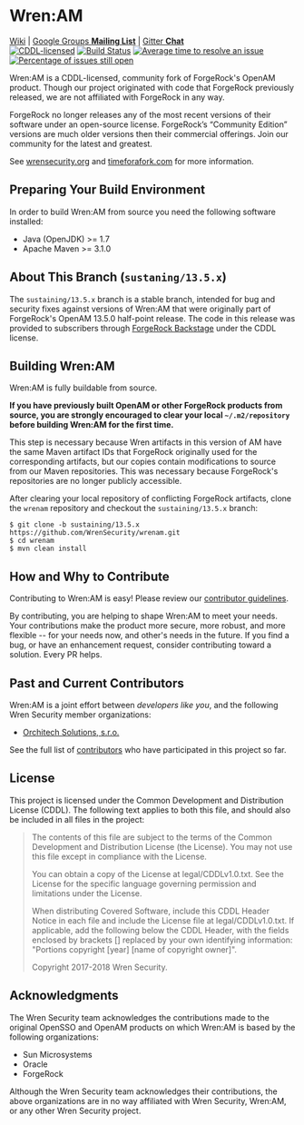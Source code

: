 # Wren:AM
[Wiki](https://github.com/WrenSecurity/wrenam/wiki) \|
[Google Groups **Mailing List**](https://groups.google.com/forum/#!forum/wren-security) \|
[Gitter **Chat**](https://gitter.im/WrenSecurity/Lobby)  
[![CDDL-licensed](https://img.shields.io/badge/license-CDDL-blue.svg)](license)
[![Build Status](https://semaphoreci.com/api/v1/wrensecurity/wrenam/branches/sustaining-13-5-x/badge.svg)](https://semaphoreci.com/wrensecurity/wrenam)
[![Average time to resolve an issue](http://isitmaintained.com/badge/resolution/WrenSecurity/wrenam.svg)](http://isitmaintained.com/project/WrenSecurity/wrenam "Average time to resolve an issue")
[![Percentage of issues still open](http://isitmaintained.com/badge/open/WrenSecurity/wrenam.svg)](http://isitmaintained.com/project/WrenSecurity/wrenam "Percentage of issues still open")

Wren:AM is a CDDL-licensed, community fork of ForgeRock's OpenAM product. Though our project originated with code that ForgeRock previously released, we are not affiliated with ForgeRock in any way. 

ForgeRock no longer releases any of the most recent versions of their software under an open-source license. ForgeRock’s “Community Edition” versions are much older versions then their commercial offerings. Join our community for the latest and greatest. 

See [wrensecurity.org](https://wrensecurity.org/) and [timeforafork.com](http://www.timeforafork.com/) for more information.

## Preparing Your Build Environment
In order to build Wren:AM from source you need the following software installed:

* Java (OpenJDK) >= 1.7
* Apache Maven >= 3.1.0

## About This Branch (`sustaning/13.5.x`)
The `sustaining/13.5.x` branch is a stable branch, intended for bug and security fixes against versions of Wren:AM that were originally part of ForgeRock's OpenAM 13.5.0 half-point release. The code in this release was provided to subscribers through [ForgeRock Backstage](https://backstage.forgerock.com) under the CDDL license.

## Building Wren:AM
Wren:AM is fully buildable from source.

**If you have previously built OpenAM or other ForgeRock products from source, you are strongly encouraged to clear your local `~/.m2/repository` before building Wren:AM for the first time.**

This step is necessary because Wren artifacts in this version of AM have the same Maven artifact IDs that ForgeRock originally used for the corresponding artifacts, but our copies contain modifications to source from our Maven repositories. This was necessary because ForgeRock's repositories are no longer publicly accessible.

After clearing your local repository of conflicting ForgeRock artifacts, clone the `wrenam` repository and checkout the `sustaining/13.5.x` branch:

```
$ git clone -b sustaining/13.5.x https://github.com/WrenSecurity/wrenam.git
$ cd wrenam
$ mvn clean install
```

## How and Why to Contribute
Contributing to Wren:AM is easy! Please review our [contributor guidelines](https://github.com/WrenSecurity/wrensec-docs/wiki/Contributor-Guidelines).

By contributing, you are helping to shape Wren:AM to meet your needs. Your contributions make the product more secure, more robust, and more flexible -- for your needs now, and other's needs in the future. If you find a bug, or have an enhancement request, consider contributing toward a solution. Every PR helps.

## Past and Current Contributors
Wren:AM is a joint effort between _developers like you_, and the following Wren Security member organizations:
- [Orchitech Solutions, s.r.o.](https://orchi.tech/)

See the full list of [contributors](https://github.com/WrenSecurity/wrenam/graphs/contributors) who have participated in this project so far.

## License
This project is licensed under the Common Development and Distribution License (CDDL). The following text applies to both this file, and should also be included in all files in the project:

> The contents of this file are subject to the terms of the Common Development and  Distribution License (the License).
> You may not use this file except in compliance with the License.
>
> You can obtain a copy of the License at legal/CDDLv1.0.txt. See the License for the specific language governing
> permission and limitations under the License.
>
> When distributing Covered Software, include this CDDL Header Notice in each file and include the License file at
> legal/CDDLv1.0.txt. If applicable, add the following below the CDDL Header, with the fields enclosed by brackets []
> replaced by your own identifying information: "Portions copyright [year] [name of copyright owner]".
>
> Copyright 2017-2018 Wren Security.

## Acknowledgments
The Wren Security team acknowledges the contributions made to the original OpenSSO and OpenAM products on which Wren:AM is based by the following organizations:

* Sun Microsystems
* Oracle
* ForgeRock

Although the Wren Security team acknowledges their contributions, the above organizations are in no way affiliated with Wren Security, Wren:AM, or any other Wren Security project.
